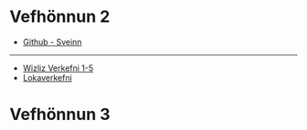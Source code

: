# Vefhönnun 2
* [Github - Sveinn](https://github.com/sveinnoli)
<hr>

* [Wizliz Verkefni 1-5](https://github.com/sveinnoli/wizliz)
* [Lokaverkefni](https://github.com/sveinnoli/lokaverkefni)


# Vefhönnun 3

